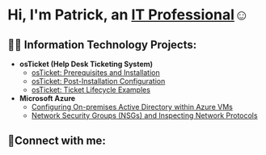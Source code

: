 <h1>Hi, I'm Patrick, an <a href="https://linkedin.com/in/Patrick Pittman-526896278/">IT Professional</a>☺</h1>

<h2>👨‍💻 Information Technology Projects:</h2>

- <b>osTicket (Help Desk Ticketing System)</b>
  - [osTicket: Prerequisites and Installation](https://github.com/PatrickJrPittman/osticket-prereqs)
  - [osTicket: Post-Installation Configuration](https://github.com/PatrickJrPittman/post-install-config)
   - [osTicket: Ticket Lifecycle Examples](https://github.com/PatrickJrPittman/ticket-lifecycle)
- <b>Microsoft Azure</b>
  - [Configuring On-premises Active Directory within Azure VMs](https://github.com/PatrickJrPittman/configure-ad)
  - [Network Security Groups (NSGs) and Inspecting Network Protocols](https://github.com/PatrickJrPittman/azure-network-protocols)

<h2>🤳Connect with me:</h2>
